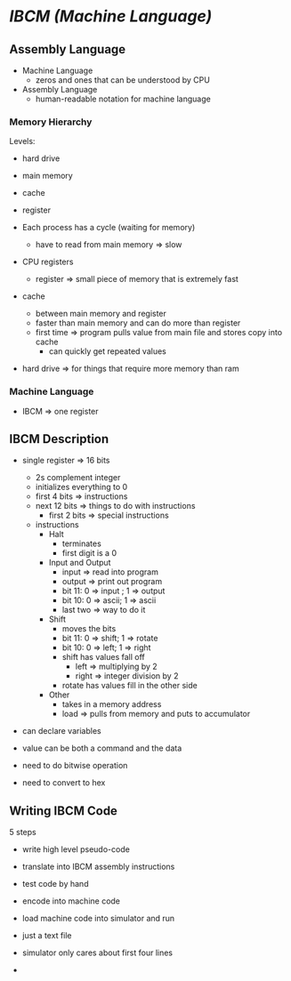 # ***IBCM (Machine Language)***

## **Assembly Language**
- Machine Language
  - zeros and ones that can be understood by CPU
- Assembly Language 
  - human-readable notation for machine language

### **Memory Hierarchy**
Levels:
- hard drive
- main memory
- cache
- register

- Each process has a cycle (waiting for memory)
  - have to read from main memory => slow
- CPU registers
  - register => small piece of memory that is extremely fast
- cache
  - between main memory and register
  - faster than main memory and can do more than register
  - first time => program pulls value from main file and stores copy into cache
    - can quickly get repeated values
- hard drive => for things that require more memory than ram

### **Machine Language**
- IBCM => one register


## **IBCM Description**
- single register => 16 bits
  - 2s complement integer
  - initializes everything to 0
  - first 4 bits => instructions
  - next 12 bits => things to do with instructions
    - first 2 bits => special instructions
  - instructions
    - Halt
      - terminates 
      - first digit is a 0
    - Input and Output 
      - input => read into program
      - output => print out program
      - bit 11: 0 => input ; 1 => output
      - bit 10: 0 => ascii; 1 => ascii
      - last two => way to do it
    - Shift 
      - moves the bits
      - bit 11: 0 => shift; 1 => rotate
      - bit 10: 0 => left; 1 => right
      - shift has values fall off
        - left => multiplying by 2
        - right => integer division by 2
      - rotate has values fill in the other side
    - Other
      - takes in a memory address
      - load => pulls from memory and puts to accumulator

- can declare variables
- value can be both a command and the data
- need to do bitwise operation
- need to convert to hex

## **Writing IBCM Code**
5 steps
- write high level pseudo-code
- translate into IBCM assembly instructions
- test code by hand
- encode into machine code
- load machine code into simulator and run

- just a text file
- simulator only cares about first four lines
- 
